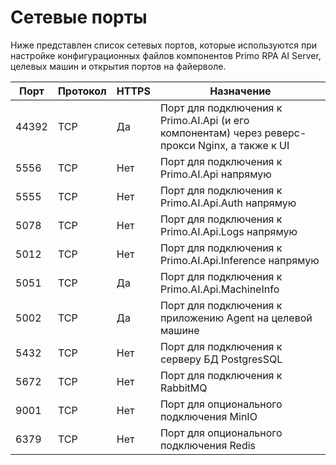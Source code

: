 # Сетевые порты

Ниже представлен список сетевых портов, которые используются при настройке конфигурационных файлов компонентов Primo RPA AI Server, целевых машин и открытия портов на файерволе.

| Порт  | Протокол  | HTTPS  | Назначение                                                         | 
| ----- | --------- | ------ | ------------------------------------------------------------------ |
| 44392 | TCP       | Да     | Порт для подключения к Primo.AI.Api (и его компонентам) через реверс-прокси Nginx, а также к UI |
| 5556  | TCP       | Нет    | Порт для подключения к Primo.AI.Api напрямую                       |
| 5555  | TCP       | Нет    | Порт для подключения к Primo.AI.Api.Auth напрямую                  |
| 5078  | TCP       | Нет    | Порт для подключения к Primo.AI.Api.Logs напрямую                  |
| 5012  | TCP       | Нет    | Порт для подключения к Primo.AI.Api.Inference напрямую             |
| 5051  | TCP       | Да     | Порт для подключения к Primo.AI.Api.MachineInfo                    |
| 5002  | TCP       | Да     | Порт для подключения к приложению Agent на целевой машине          |
| 5432  | TCP       | Нет    | Порт для подключения к серверу БД PostgresSQL                      |
| 5672  | TCP       | Нет    | Порт для подключения к RabbitMQ                                    |
| 9001  | TCP       | Нет    | Порт для опционального подключения MinIO                           |
| 6379  | TCP       | Нет    | Порт для опционального подключения Redis                           |

